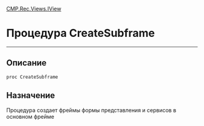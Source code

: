 ﻿---
Link: CMP.Rec.Views.IView.@CreateSubframe
---

<!---  Навигация
[Имя проекта](#) :
-->
[CMP.Rec.Views.IView](Default)

# Процедура CreateSubframe
---

## Описание

    proc CreateSubframe

<!--
## Аргументы{#Args}

### Аргумент1

Описание аргумента 1
-->

## Назначение

Процедура создает фреймы формы представления и сервисов в основном фрейме

<!--
## Пример

    CreateSubframe...
-->

